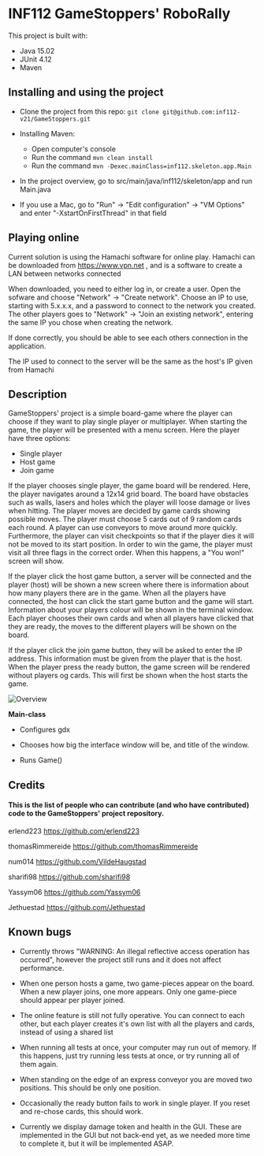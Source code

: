 # INF112 GameStoppers' RoboRally

This project is built with:

* Java 15.02
* JUnit 4.12
* Maven


## Installing and using the project

* Clone the project from this repo: 
  `git clone git@github.com:inf112-v21/GameStoppers.git`
* Installing Maven:
    * Open computer's console
    * Run the command `mvn clean install`
    * Run the command `mvn -Dexec.mainClass=inf112.skeleton.app.Main`
    
* In the project overview, go to src/main/java/inf112/skeleton/app and run Main.java

* If you use a Mac, go to "Run" -> "Edit configuration" -> "VM Options" and enter "-XstartOnFirstThread" in that field


## Playing online

Current solution is using the Hamachi software for online play.
Hamachi can be downloaded from https://www.vpn.net , and is a software
to create a LAN between networks connected

When downloaded, you need to either log in, or create a user.
Open the sofware and choose "Network" -> "Create network".
Choose an IP to use, starting with 5.x.x.x, and a password to connect to
the network you created. The other players goes to "Network" -> "Join an existing network",
entering the same IP you chose when creating the network.

If done correctly, you should be able to see each others connection in the application.

The IP used to connect to the server will be the same as the host's IP given from Hamachi
## Description

GameStoppers' project is a simple board-game where the player can choose if they want to play single player or multiplayer. When starting the game, the player will be presented with a menu screen. Here the player have three options:
- Single player 
- Host game
- Join game

If the player chooses single player, the game board will be rendered. Here, the player navigates around a 12x14 grid board. The board have obstacles such as walls, lasers and holes which the player will loose damage or lives when hitting. 
The player moves are decided by game cards showing possible moves. The player must choose 5 cards out of 9 random cards each round. A player can use conveyors to move around more quickly. Furthermore, the player can visit checkpoints so that if the player dies it will not be moved to its start position. In order to win the game, the player must visit all three flags in the correct order. When this happens, a "You won!" screen will show. 

If the player click the host game button, a server will be connected and the player (host) will be shown a new screen where there is information about how many players there are in the game. When all the players have connected, the host can click the start game button and the game will start. Information about your players colour will be shown in the terminal window. Each player chooses their own cards and when all players have clicked that they are ready, the moves to the different players will be shown on the board. 

If the player click the join game button, they will be asked to enter the IP address. This information must be given from the player that is the host. When the player press the ready button, the game screen will be rendered without players og cards. This will first be shown when the host starts the game. 


![Overview](https://github.com/inf112-v21/GameStoppers/blob/master/classDiagram/UML-diagram_oblig3.png?raw=true)



**Main-class**
* Configures gdx
  
* Chooses how big the interface window will be, and title of the window.
    
* Runs Game()




## Credits

#### This is the list of people who can contribute (and who have contributed) code to the GameStoppers' project repository.

erlend223 https://github.com/erlend223

thomasRimmereide https://github.com/thomasRimmereide

num014 https://github.com/VildeHaugstad

sharifi98 https://github.com/sharifi98

Yassym06 https://github.com/Yassym06

Jethuestad https://github.com/Jethuestad


## Known bugs

* Currently throws "WARNING: An illegal reflective access operation has occurred", 
however the project still runs and it does not affect performance.
  
* When one person hosts a game, two game-pieces appear on the board. When a new player joins, one more appears.
Only one game-piece should appear per player joined.
  
* The online feature is still not fully operative. You can connect to each other, but each player creates it's own list with all the 
players and cards, instead of using a shared list

* When running all tests at once, your computer may run out of memory. If this happens, just
try running less tests at once, or try running all of them again. 

* When standing on the edge of an express conveyor you are moved two positions. This should be only one position.

* Occasionally the ready button fails to work in single player. If you reset and re-chose cards, this should work.

* Currently we display damage token and health in the GUI. These are implemented in the GUI but not back-end yet, as we needed
more time to complete it, but it will be implemented ASAP.
